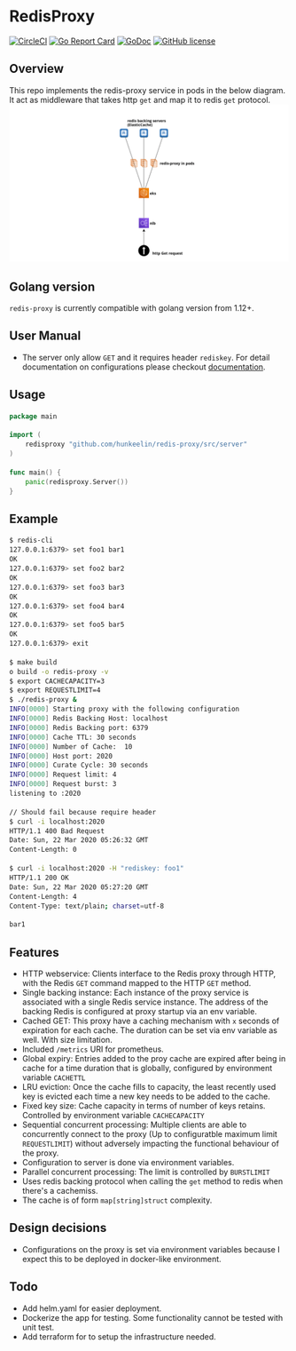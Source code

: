 # RedisProxy 
[![CircleCI](https://circleci.com/gh/hunkeelin/redis-proxy.svg?style=shield)](https://circleci.com/gh/hunkeelin/redis-proxy)
[![Go Report Card](https://goreportcard.com/badge/github.com/hunkeelin/redis-proxy)](https://goreportcard.com/report/github.com/hunkeelin/redis-proxy)
[![GoDoc](https://godoc.org/github.com/hunkeelin/redis-proxy/src/server?status.svg)](https://godoc.org/github.com/hunkeelin/redis-proxy/src/server)
[![GitHub license](https://img.shields.io/badge/license-MIT-blue.svg)](https://raw.githubusercontent.com/hunkeelin/redis-proxy/master/LICENSE)


## Overview
This repo implements the redis-proxy service in pods in the below diagram. It act as middleware that takes http `get` and map it to redis `get` protocol. 
![Architecture](arch.png)

## Golang version

`redis-proxy` is currently compatible with golang version from 1.12+.

## User Manual
* The server only allow `GET` and it requires header `rediskey`. For detail documentation on configurations please checkout [documentation](src/server/README.md).
## Usage
```go
package main

import (
    redisproxy "github.com/hunkeelin/redis-proxy/src/server"
)

func main() {
    panic(redisproxy.Server())
}
```

## Example
```bash
$ redis-cli
127.0.0.1:6379> set foo1 bar1
OK
127.0.0.1:6379> set foo2 bar2
OK
127.0.0.1:6379> set foo3 bar3
OK
127.0.0.1:6379> set foo4 bar4
OK
127.0.0.1:6379> set foo5 bar5
OK
127.0.0.1:6379> exit

$ make build
o build -o redis-proxy -v
$ export CACHECAPACITY=3
$ export REQUESTLIMIT=4
$ ./redis-proxy &
INFO[0000] Starting proxy with the following configuration
INFO[0000] Redis Backing Host: localhost
INFO[0000] Redis Backing port: 6379
INFO[0000] Cache TTL: 30 seconds
INFO[0000] Number of Cache:  10
INFO[0000] Host port: 2020
INFO[0000] Curate Cycle: 30 seconds
INFO[0000] Request limit: 4
INFO[0000] Request burst: 3
listening to :2020

// Should fail because require header 
$ curl -i localhost:2020
HTTP/1.1 400 Bad Request
Date: Sun, 22 Mar 2020 05:26:32 GMT
Content-Length: 0

$ curl -i localhost:2020 -H "rediskey: foo1"
HTTP/1.1 200 OK
Date: Sun, 22 Mar 2020 05:27:20 GMT
Content-Length: 4
Content-Type: text/plain; charset=utf-8

bar1

```

## Features
* HTTP webservice: Clients interface to the Redis proxy through HTTP, with the
Redis `GET` command mapped to the HTTP `GET` method.
* Single backing instance: Each instance of the proxy service is associated with a single Redis service instance. The address of the backing Redis is configured at proxy startup via an env variable. 
* Cached GET: This proxy have a caching mechanism with `x` seconds of expiration for each cache. The duration can be set via env variable as well. With size limitation.
* Included `/metrics` URI for prometheus. 
* Global expiry: Entries added to the proy cache are expired after being in cache for a time duration that is globally, configured by environment variable `CACHETTL`
* LRU eviction: Once the cache fills to capacity, the least recently used key is evicted each time a new key needs to be added to the cache.
* Fixed key size: Cache capacity in terms of number of keys retains. Controlled by environment variable `CACHECAPACITY`
* Sequential concurrent processing: Multiple clients are able to concurrently connect to the proxy (Up to configuratble maximum limit `REQUESTLIMIT`) without adversely impacting the functional behaviour of the proxy.
* Configuration to server is done via environment variables. 
* Parallel concurrent processing: The limit is controlled by `BURSTLIMIT`
* Uses redis backing protocol when calling the `get` method to redis when there's a cachemiss. 
* The cache is of form `map[string]struct` complexity. 

## Design decisions 
* Configurations on the proxy is set via environment variables because I expect this to be deployed in docker-like environment. 

## Todo
- Add helm.yaml for easier deployment.
- Dockerize the app for testing. Some functionality cannot be tested with unit test.
- Add terraform for to setup the infrastructure needed. 

